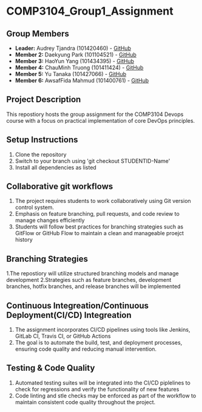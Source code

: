 # COMP3104_Group1_Assignment
## Group Members
- **Leader:** Audrey Tjandra (101420460) - [GitHub](https://github.com/Saltapple55)
- **Member 2:** Daekyung Park (101104521) - [GitHub](https://github.com/sarangDK)
- **Member 3:** HaoYun Yang (101434395) - [GitHub](https://github.com/YSaltedFishY)
- **Member 4:** ChauMinh Truong (101411424) - [GitHub](https://github.com/biradon)
- **Member 5:** Yu Tanaka (101427066) - [GitHub](https://github.com/yyyyt36834)
- **Member 6:** AwsafFida Mahmud (101400761) - [GitHub](https://github.com/omelettech)
## Project Description
This repostiory hosts the group assignment for the COMP3104 Devops course
with a focus on practical implementation of core DevOps principles.

## Setup Instructions
1. Clone the repository
2. Switch to your branch using 'git checkout STUDENTID-Name'
3. Install all dependencies as listed

## Collaborative git workflows
1. The project requires students to work collaboratively using Git version
control system.
2. Emphasis on feature branching, pull requests, and code review to manage
changes efficiently
3. Students will follow best practices for branching strategies such as
GitFlow or GitHub Flow to maintain a clean and manageable proejct history

## Branching Strategies
1.The repostiory will utilize structured branching models and manage development
2.Strategies such as feature branches, development branches, hotfix branches,
and release branches will be implemented

## Continuous Integreation/Continuous Deployment(CI/CD) Integreation
1. The assignment incorporates CI/CD pipelines using tools like Jenkins,
GitLab CI, Travis CI, or GitHub Actions
2. The goal is to automate the build, test, and deployment processes, ensuring code quality and reducing manual intervention.

## Testing & Code Quality
1. Automated testing suites will be integrated into the CI/CD piplelines to check for regressions and verify the functionality of new features
2. Code linting and stle checks may be enforced as part of the workflow to 
maintain consistent code quality throughout the project.
